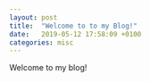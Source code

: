 ```yaml
---
layout: post
title:  "Welcome to to my Blog!"
date:   2019-05-12 17:58:09 +0100
categories: misc
---
```

Welcome to my blog!